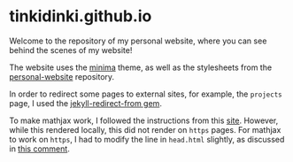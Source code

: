 # tinkidinki.github.io

Welcome to the repository of my personal website, where you can see behind the scenes of my website!

The website uses the [minima](https://github.com/jekyll/minima) theme, as well as the stylesheets from the [personal-website](https://github.com/github/personal-website) repository.

In order to redirect some pages to external sites, for example, the `projects` page, I used the [jekyll-redirect-from gem](https://github.com/jekyll/jekyll-redirect-from). 

To make mathjax work, I followed the instructions from this [site](http://webdocs.cs.ualberta.ca/~zichen2/blog/coding/setup/2019/02/17/how-to-add-mathjax-support-to-jekyll.html). However, while this rendered locally, this did not render on `https` pages. For mathjax to work on `https`, I had to modify the line in `head.html` slightly, as discussed in [this comment](https://github.com/github/pages-gem/issues/307#issuecomment-275747524).
